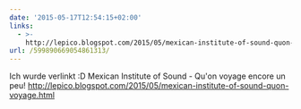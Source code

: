 ```yaml
---
date: '2015-05-17T12:54:15+02:00'
links:
  - >-
    http://lepico.blogspot.com/2015/05/mexican-institute-of-sound-quon-voyage.html
url: /599890669054861313/
---
```

Ich wurde verlinkt :D Mexican Institute of Sound - Qu'on voyage encore un peu! http://lepico.blogspot.com/2015/05/mexican-institute-of-sound-quon-voyage.html
